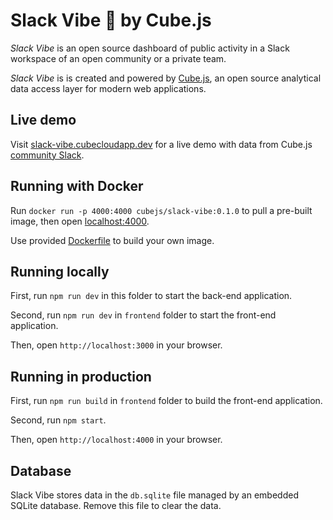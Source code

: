 # Slack Vibe 🎉 by Cube.js

*Slack Vibe* is an open source dashboard of public activity in a Slack workspace of an open community or a private team.

*Slack Vibe* is is created and powered by [Cube.js](https://cube.dev), an open source analytical data access layer for modern web applications.

## Live demo

Visit [slack-vibe.cubecloudapp.dev](https://slack-vibe.cubecloudapp.dev) for a live demo with data from Cube.js [community Slack](https://cubejs-community.herokuapp.com). 

## Running with Docker

Run `docker run -p 4000:4000 cubejs/slack-vibe:0.1.0` to pull a pre-built image, then open [localhost:4000](http://localhost:4000).

Use provided [Dockerfile](./Dockerfile) to build your own image.

## Running locally

First, run `npm run dev` in this folder to start the back-end application.

Second, run `npm run dev` in `frontend` folder to start the front-end application.

Then, open `http://localhost:3000` in your browser.

## Running in production

First, run `npm run build` in `frontend` folder to build the front-end application.

Second, run `npm start`.

Then, open `http://localhost:4000` in your browser.

## Database

Slack Vibe stores data in the `db.sqlite` file managed by an embedded SQLite database. Remove this file to clear the data.